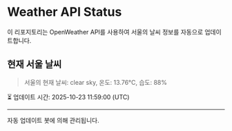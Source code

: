 
# Weather API Status

이 리포지토리는 OpenWeather API를 사용하여 서울의 날씨 정보를 자동으로 업데이트합니다.

## 현재 서울 날씨
> 서울의 현재 날씨: clear sky, 온도: 13.76°C, 습도: 88%

⏳ 업데이트 시간: 2025-10-23 11:59:00 (UTC)

---
자동 업데이트 봇에 의해 관리됩니다.
